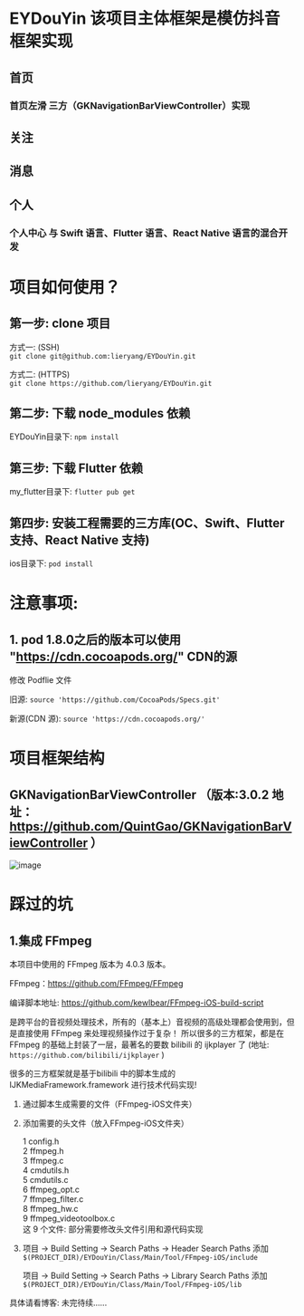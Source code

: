 EYDouYin 该项目主体框架是模仿抖音框架实现   
=======================   

## 首页
### 首页左滑 三方（GKNavigationBarViewController）实现
## 关注
## 消息
## 个人
### 个人中心 与 Swift 语言、Flutter 语言、React Native 语言的混合开发
   
# 项目如何使用？
   
## 第一步: clone 项目
   
方式一: (SSH)   
```git clone git@github.com:lieryang/EYDouYin.git```

方式二: (HTTPS)    
```git clone https://github.com/lieryang/EYDouYin.git```   


## 第二步: 下载 node_modules 依赖

EYDouYin目录下:    ```npm install```


## 第三步: 下载 Flutter 依赖

my_flutter目录下:  ```flutter pub get```



## 第四步: 安装工程需要的三方库(OC、Swift、Flutter 支持、React Native 支持)   

ios目录下:   ```pod install```

# 注意事项:
## 1. pod 1.8.0之后的版本可以使用 "https://cdn.cocoapods.org/" CDN的源

修改 Podflie 文件

旧源:            ```source 'https://github.com/CocoaPods/Specs.git'```

新源(CDN 源):    ```source 'https://cdn.cocoapods.org/'```

# 项目框架结构
  
## GKNavigationBarViewController （版本:3.0.2 地址： https://github.com/QuintGao/GKNavigationBarViewController ）
  ![image](https://github.com/lieryang/EYDouYin/blob/master/image/GKNavigationBarViewController.png)
  
  
  
# 踩过的坑
## 1.集成 FFmpeg
本项目中使用的 FFmpeg 版本为 4.0.3 版本。  

FFmpeg：https://github.com/FFmpeg/FFmpeg

编译脚本地址: https://github.com/kewlbear/FFmpeg-iOS-build-script

是跨平台的音视频处理技术，所有的（基本上）音视频的高级处理都会使用到，但是直接使用 FFmpeg 来处理视频操作过于复杂！
所以很多的三方框架，都是在 FFmpeg 的基础上封装了一层，最著名的要数 bilibili 的 ijkplayer 了 (地址:  ```https://github.com/bilibili/ijkplayer``` ) 

很多的三方框架就是基于bilibili 中的脚本生成的 IJKMediaFramework.framework 进行技术代码实现!   
  
1. 通过脚本生成需要的文件（FFmpeg-iOS文件夹）   

2. 添加需要的头文件（放入FFmpeg-iOS文件夹）   

   1 config.h   
   2 ffmpeg.h   
   3 ffmpeg.c   
   4 cmdutils.h   
   5 cmdutils.c   
   6 ffmpeg_opt.c   
   7 ffmpeg_filter.c   
   8 ffmpeg_hw.c   
   9 ffmpeg_videotoolbox.c   
   这 9 个文件: 部分需要修改头文件引用和源代码实现    
   
3. 项目 -> Build Setting -> Search Paths -> Header Search Paths   添加  ```$(PROJECT_DIR)/EYDouYin/Class/Main/Tool/FFmpeg-iOS/include```    

   项目 -> Build Setting -> Search Paths -> Library Search Paths   添加  ```$(PROJECT_DIR)/EYDouYin/Class/Main/Tool/FFmpeg-iOS/lib```   
   
  具体请看博客:  未完待续......
